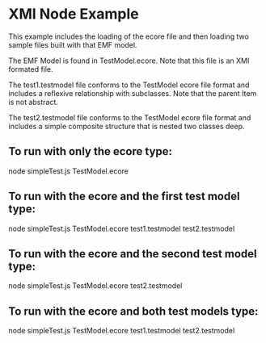 # XMI Node Example 
This example includes the loading of the ecore file and then loading 
two sample files built with that EMF model.

The EMF Model is found in TestModel.ecore.  Note that this file is an XMI formated file.

The test1.testmodel file conforms to the TestModel ecore file format and includes a reflexive relationship with subclasses.  Note that the parent Item is not abstract.

The test2.testmodel file conforms to the TestModel ecore file format and includes a simple composite structure that is nested two classes deep.

## To run with only the ecore type:

node simpleTest.js TestModel.ecore

## To run with the ecore and the first test model type: 

node simpleTest.js TestModel.ecore test1.testmodel test2.testmodel 

## To run with the ecore and the second test model type: 

node simpleTest.js TestModel.ecore test2.testmodel 

## To run with the ecore and both test models type: 

node simpleTest.js TestModel.ecore test1.testmodel test2.testmodel 
